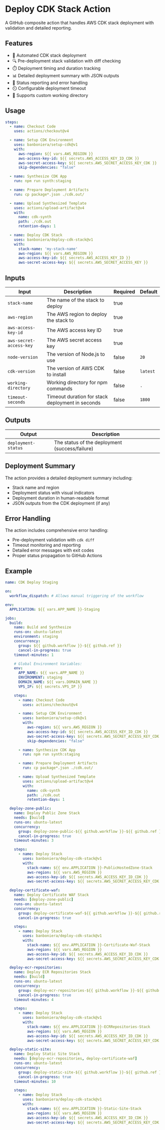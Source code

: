 # Deploy CDK Stack Action

A GitHub composite action that handles AWS CDK stack deployment with validation and detailed reporting.

## Features

- 🚀 Automated CDK stack deployment
- 🔍 Pre-deployment stack validation with diff checking
- ⏱️ Deployment timing and duration tracking
- 📊 Detailed deployment summary with JSON outputs
- 🔄 Status reporting and error handling
- ⏲️ Configurable deployment timeout
- 📁 Supports custom working directory

## Usage

```yaml
steps:
  - name: Checkout Code
    uses: actions/checkout@v4

  - name: Setup CDK Environment
    uses: banboniera/setup-cdk@v1
    with:
      aws-region: ${{ vars.AWS_REGION }}
      aws-access-key-id: ${{ secrets.AWS_ACCESS_KEY_ID_CDK }}
      aws-secret-access-key: ${{ secrets.AWS_SECRET_ACCESS_KEY_CDK }}
      skip-dependencies: "false"

  - name: Synthesize CDK App
    run: npm run synth:staging

  - name: Prepare Deployment Artifacts
    run: cp package*.json ./cdk.out/

  - name: Upload Synthesized Template
    uses: actions/upload-artifact@v4
    with:
      name: cdk-synth
      path: ./cdk.out
      retention-days: 1

  - name: Deploy CDK Stack
    uses: banboniera/deploy-cdk-stack@v1
    with:
      stack-name: 'my-stack-name'
      aws-region: ${{ vars.AWS_REGION }}
      aws-access-key-id: ${{ secrets.AWS_ACCESS_KEY_ID }}
      aws-secret-access-key: ${{ secrets.AWS_SECRET_ACCESS_KEY }}
```

## Inputs

| Input | Description | Required | Default |
|-------|-------------|----------|---------|
| `stack-name` | The name of the stack to deploy | true | |
| `aws-region` | The AWS region to deploy the stack to | true | |
| `aws-access-key-id` | The AWS access key ID | true | |
| `aws-secret-access-key` | The AWS secret access key | true | |
| `node-version` | The version of Node.js to use | false | `20` |
| `cdk-version` | The version of AWS CDK to install | false | `latest` |
| `working-directory` | Working directory for npm commands | false | `.` |
| `timeout-seconds` | Timeout duration for stack deployment in seconds | false | `1800` |

## Outputs

| Output | Description |
|--------|-------------|
| `deployment-status` | The status of the deployment (success/failure) |

## Deployment Summary

The action provides a detailed deployment summary including:

- Stack name and region
- Deployment status with visual indicators
- Deployment duration in human-readable format
- JSON outputs from the CDK deployment (if any)

## Error Handling

The action includes comprehensive error handling:

- Pre-deployment validation with `cdk diff`
- Timeout monitoring and reporting
- Detailed error messages with exit codes
- Proper status propagation to GitHub Actions

## Example

```yaml
name: CDK Deploy Staging

on:
  workflow_dispatch: # Allows manual triggering of the workflow

env:
  APPLICATION: ${{ vars.APP_NAME }}-Staging

jobs:
  build:
    name: Build and Synthesize
    runs-on: ubuntu-latest
    environment: staging
    concurrency:
      group: ${{ github.workflow }}-${{ github.ref }}
      cancel-in-progress: true
    timeout-minutes: 1

    # Global Environment Variables:
    env:
      APP_NAME: ${{ vars.APP_NAME }}
      ENVIRONMENT: staging
      DOMAIN_NAME: ${{ vars.DOMAIN_NAME }}
      VPS_IP: ${{ secrets.VPS_IP }}

    steps:
      - name: Checkout Code
        uses: actions/checkout@v4

      - name: Setup CDK Environment
        uses: banboniera/setup-cdk@v1
        with:
          aws-region: ${{ vars.AWS_REGION }}
          aws-access-key-id: ${{ secrets.AWS_ACCESS_KEY_ID_CDK }}
          aws-secret-access-key: ${{ secrets.AWS_SECRET_ACCESS_KEY_CDK }}
          skip-dependencies: "false"

      - name: Synthesize CDK App
        run: npm run synth:staging

      - name: Prepare Deployment Artifacts
        run: cp package*.json ./cdk.out/

      - name: Upload Synthesized Template
        uses: actions/upload-artifact@v4
        with:
          name: cdk-synth
          path: ./cdk.out
          retention-days: 1

  deploy-zone-public:
    name: Deploy Public Zone Stack
    needs: [build]
    runs-on: ubuntu-latest
    concurrency:
      group: deploy-zone-public-${{ github.workflow }}-${{ github.ref }}
      cancel-in-progress: true
    timeout-minutes: 3

    steps:
      - name: Deploy Stack
        uses: banboniera/deploy-cdk-stack@v1
        with:
          stack-name: ${{ env.APPLICATION }}-PublicHostedZone-Stack
          aws-region: ${{ vars.AWS_REGION }}
          aws-access-key-id: ${{ secrets.AWS_ACCESS_KEY_ID_CDK }}
          aws-secret-access-key: ${{ secrets.AWS_SECRET_ACCESS_KEY_CDK }}

  deploy-certificate-waf:
    name: Deploy Certificate WAF Stack
    needs: [deploy-zone-public]
    runs-on: ubuntu-latest
    concurrency:
      group: deploy-certificate-waf-${{ github.workflow }}-${{ github.ref }}
      cancel-in-progress: true

    steps:
      - name: Deploy Stack
        uses: banboniera/deploy-cdk-stack@v1
        with:
          stack-name: ${{ env.APPLICATION }}-Certificate-Waf-Stack
          aws-region: ${{ vars.AWS_REGION }}
          aws-access-key-id: ${{ secrets.AWS_ACCESS_KEY_ID_CDK }}
          aws-secret-access-key: ${{ secrets.AWS_SECRET_ACCESS_KEY_CDK }}

  deploy-ecr-repositories:
    name: Deploy ECR Repositories Stack
    needs: [build]
    runs-on: ubuntu-latest
    concurrency:
      group: deploy-ecr-repositories-${{ github.workflow }}-${{ github.ref }}
      cancel-in-progress: true
    timeout-minutes: 4

    steps:
      - name: Deploy Stack
        uses: banboniera/deploy-cdk-stack@v1
        with:
          stack-name: ${{ env.APPLICATION }}-ECRRepositories-Stack
          aws-region: ${{ vars.AWS_REGION }}
          aws-access-key-id: ${{ secrets.AWS_ACCESS_KEY_ID_CDK }}
          aws-secret-access-key: ${{ secrets.AWS_SECRET_ACCESS_KEY_CDK }}

  deploy-static-site:
    name: Deploy Static Site Stack
    needs: [deploy-ecr-repositories, deploy-certificate-waf]
    runs-on: ubuntu-latest
    concurrency:
      group: deploy-static-site-${{ github.workflow }}-${{ github.ref }}
      cancel-in-progress: true
    timeout-minutes: 10

    steps:
      - name: Deploy Stack
        uses: banboniera/deploy-cdk-stack@v1
        with:
          stack-name: ${{ env.APPLICATION }}-Static-Site-Stack
          aws-region: ${{ vars.AWS_REGION }}
          aws-access-key-id: ${{ secrets.AWS_ACCESS_KEY_ID_CDK }}
          aws-secret-access-key: ${{ secrets.AWS_SECRET_ACCESS_KEY_CDK }}
```
